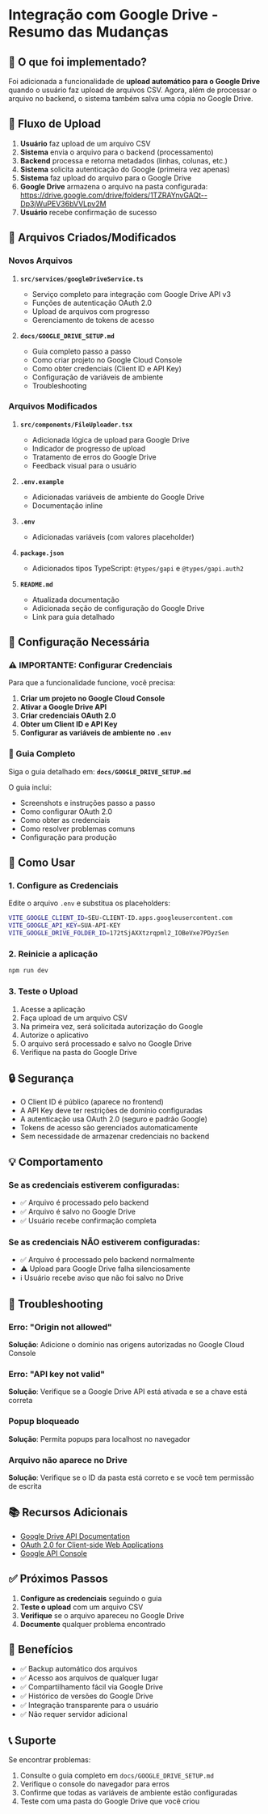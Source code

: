 # Integração com Google Drive - Resumo das Mudanças

## 📝 O que foi implementado?

Foi adicionada a funcionalidade de **upload automático para o Google Drive** quando o usuário faz upload de arquivos CSV. Agora, além de processar o arquivo no backend, o sistema também salva uma cópia no Google Drive.

## 🎯 Fluxo de Upload

1. **Usuário** faz upload de um arquivo CSV
2. **Sistema** envia o arquivo para o backend (processamento)
3. **Backend** processa e retorna metadados (linhas, colunas, etc.)
4. **Sistema** solicita autenticação do Google (primeira vez apenas)
5. **Sistema** faz upload do arquivo para o Google Drive
6. **Google Drive** armazena o arquivo na pasta configurada: https://drive.google.com/drive/folders/1TZRAYnvGAQt--Dp3jWuPEV36bVVLpv2M
7. **Usuário** recebe confirmação de sucesso

## 📁 Arquivos Criados/Modificados

### Novos Arquivos

1. **`src/services/googleDriveService.ts`**
   - Serviço completo para integração com Google Drive API v3
   - Funções de autenticação OAuth 2.0
   - Upload de arquivos com progresso
   - Gerenciamento de tokens de acesso

2. **`docs/GOOGLE_DRIVE_SETUP.md`**
   - Guia completo passo a passo
   - Como criar projeto no Google Cloud Console
   - Como obter credenciais (Client ID e API Key)
   - Configuração de variáveis de ambiente
   - Troubleshooting

### Arquivos Modificados

1. **`src/components/FileUploader.tsx`**
   - Adicionada lógica de upload para Google Drive
   - Indicador de progresso de upload
   - Tratamento de erros do Google Drive
   - Feedback visual para o usuário

2. **`.env.example`**
   - Adicionadas variáveis de ambiente do Google Drive
   - Documentação inline

3. **`.env`**
   - Adicionadas variáveis (com valores placeholder)

4. **`package.json`**
   - Adicionados tipos TypeScript: `@types/gapi` e `@types/gapi.auth2`

5. **`README.md`**
   - Atualizada documentação
   - Adicionada seção de configuração do Google Drive
   - Link para guia detalhado

## 🔧 Configuração Necessária

### ⚠️ IMPORTANTE: Configurar Credenciais

Para que a funcionalidade funcione, você precisa:

1. **Criar um projeto no Google Cloud Console**
2. **Ativar a Google Drive API**
3. **Criar credenciais OAuth 2.0**
4. **Obter um Client ID e API Key**
5. **Configurar as variáveis de ambiente no `.env`**

### 📖 Guia Completo

Siga o guia detalhado em: **`docs/GOOGLE_DRIVE_SETUP.md`**

O guia inclui:
- Screenshots e instruções passo a passo
- Como configurar OAuth 2.0
- Como obter as credenciais
- Como resolver problemas comuns
- Configuração para produção

## 🚀 Como Usar

### 1. Configure as Credenciais

Edite o arquivo `.env` e substitua os placeholders:

```bash
VITE_GOOGLE_CLIENT_ID=SEU-CLIENT-ID.apps.googleusercontent.com
VITE_GOOGLE_API_KEY=SUA-API-KEY
VITE_GOOGLE_DRIVE_FOLDER_ID=172tSjAXXtzrqpml2_IOBeVxe7PDyzSen
```

### 2. Reinicie a aplicação

```bash
npm run dev
```

### 3. Teste o Upload

1. Acesse a aplicação
2. Faça upload de um arquivo CSV
3. Na primeira vez, será solicitada autorização do Google
4. Autorize o aplicativo
5. O arquivo será processado e salvo no Google Drive
6. Verifique na pasta do Google Drive

## 🔒 Segurança

- O Client ID é público (aparece no frontend)
- A API Key deve ter restrições de domínio configuradas
- A autenticação usa OAuth 2.0 (seguro e padrão Google)
- Tokens de acesso são gerenciados automaticamente
- Sem necessidade de armazenar credenciais no backend

## 💡 Comportamento

### Se as credenciais estiverem configuradas:
- ✅ Arquivo é processado pelo backend
- ✅ Arquivo é salvo no Google Drive
- ✅ Usuário recebe confirmação completa

### Se as credenciais NÃO estiverem configuradas:
- ✅ Arquivo é processado pelo backend normalmente
- ⚠️ Upload para Google Drive falha silenciosamente
- ℹ️ Usuário recebe aviso que não foi salvo no Drive

## 🐛 Troubleshooting

### Erro: "Origin not allowed"
**Solução**: Adicione o domínio nas origens autorizadas no Google Cloud Console

### Erro: "API key not valid"
**Solução**: Verifique se a Google Drive API está ativada e se a chave está correta

### Popup bloqueado
**Solução**: Permita popups para localhost no navegador

### Arquivo não aparece no Drive
**Solução**: Verifique se o ID da pasta está correto e se você tem permissão de escrita

## 📚 Recursos Adicionais

- [Google Drive API Documentation](https://developers.google.com/drive/api/v3/about-sdk)
- [OAuth 2.0 for Client-side Web Applications](https://developers.google.com/identity/protocols/oauth2/javascript-implicit-flow)
- [Google API Console](https://console.cloud.google.com/)

## ✅ Próximos Passos

1. **Configure as credenciais** seguindo o guia
2. **Teste o upload** com um arquivo CSV
3. **Verifique** se o arquivo apareceu no Google Drive
4. **Documente** qualquer problema encontrado

## 🎉 Benefícios

- ✅ Backup automático dos arquivos
- ✅ Acesso aos arquivos de qualquer lugar
- ✅ Compartilhamento fácil via Google Drive
- ✅ Histórico de versões do Google Drive
- ✅ Integração transparente para o usuário
- ✅ Não requer servidor adicional

## 📞 Suporte

Se encontrar problemas:
1. Consulte o guia completo em `docs/GOOGLE_DRIVE_SETUP.md`
2. Verifique o console do navegador para erros
3. Confirme que todas as variáveis de ambiente estão configuradas
4. Teste com uma pasta do Google Drive que você criou
